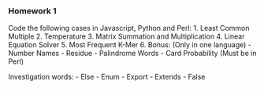 ### Homework 1
Code the following cases in Javascript, Python and Perl:
    1. Least Common Multiple
    2. Temperature
    3. Matrix Summation and Multiplication
    4. Linear Equation Solver
    5. Most Frequent K-Mer
    6. Bonus: (Only in one language)
        - Number Names
        - Residue
        - Palindrome Words
        - Card Probability (Must be in Perl)

Investigation words:
    - Else 
    - Enum
    - Export
    - Extends
    - False 